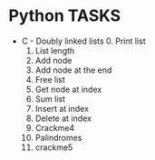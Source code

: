 # Python TASKS
- C - Doubly linked lists
	0. Print list
	1. List length
	2. Add node
	3. Add node at the end
	4. Free list
	5. Get node at index
	6. Sum list
	7. Insert at index
	8. Delete at index
	9. Crackme4
	10. Palindromes
	11. crackme5
